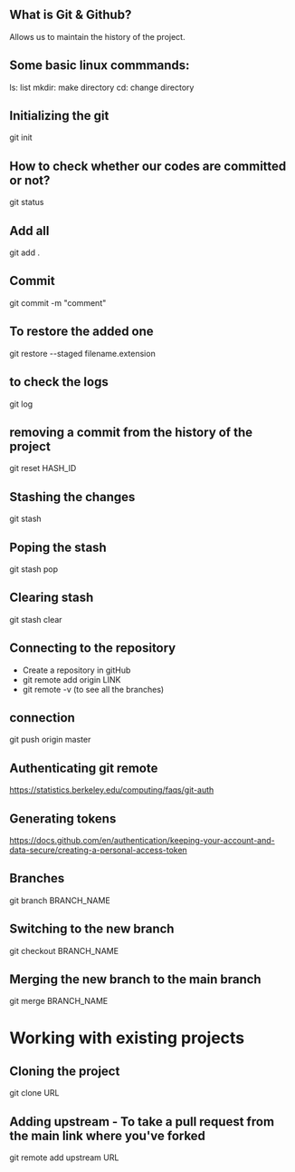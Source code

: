 ## What is Git & Github?
Allows us to maintain the history of the project. 

## Some basic linux commmands:
ls: list
mkdir: make directory
cd: change directory

## Initializing the git
git init

## How to check whether our codes are committed or not?
git status

## Add all
git add .

## Commit
git commit -m "comment"

## To restore the added one
git restore --staged filename.extension

## to check the logs
git log

## removing a commit from the history of the project
git reset HASH_ID 

## Stashing the changes
git stash

## Poping the stash
git stash pop

## Clearing stash
git stash clear

## Connecting to the repository
- Create a repository in gitHub
- git remote add origin LINK
- git remote -v (to see all the branches)

## connection 
git push origin master

## Authenticating git remote
https://statistics.berkeley.edu/computing/faqs/git-auth

## Generating tokens
https://docs.github.com/en/authentication/keeping-your-account-and-data-secure/creating-a-personal-access-token

## Branches
git branch BRANCH_NAME

## Switching to the new branch
git checkout BRANCH_NAME

## Merging the new branch to the main branch
git merge BRANCH_NAME

# Working with existing projects
## Cloning the project
git clone URL

## Adding upstream - To take a pull request from the main link where you've forked
git remote add upstream URL


